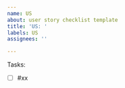 ```yaml
---
name: US
about: user story checklist template
title: 'US: '
labels: US
assignees: ''

---
```


<!---
Short description of the US
-->

<!---
List subtasks here, need to automatically be updated
-->
Tasks:
- [ ] #xx <!---link to the issue-->
